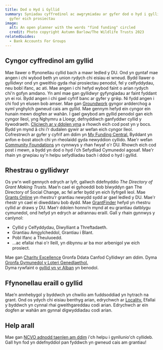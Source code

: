 ```yaml
---
title: Dod o Hyd i Gyllid
summary: Syniadau cyffredinol ac awgrymiadau ar gyfer dod o hyd i gyllid ar
  gyfer eich prosiectau
image:
  alt: An open planner with the words "find funding" circled
  credit: Photo copyright Autumn Barlow/The Wildlife Trusts 2023
relatedGuides:
  - Bank Accounts For Groups
---
```

## Cyngor cyffredinol am gyllid

Mae llawer o ffynonellau cyllid bach a mawr ledled y DU.
Ond yn gyntaf mae angen i chi wybod beth yn union rydych chi eisiau ei wneud. Bydd llawer o gyllidwyr ond yn gweithio gyda rhai prosiectau penodol, fel y celfyddydau, neu bobl ifanc, ac ati.
Mae angen i chi hefyd wybod faint o arian rydych chi'n gofyn amdano. Yn aml mae gan gyllidwyr gyfyngiadau ar faint fyddant yn ei roi.
Bydd angen i chi gael cyfrif banc ar gyfer y grŵp. Ni fydd angen i chi fod yn elusen bob amser.
Mae gan [Groundwork](https://www.groundwork.org.uk/project-fundraising-tips/) gyngor ardderchog a syml ynghylch gwneud cais am gyllid. Mae gennym hefyd ein cyngor ein hunain mewn dogfen ar wahân.
I gael gwybod am gyllid penodol gan eich cyngor lleol, yng Nghymru a Lloegr, defnyddiwch ganfyddwr cyllid y llywodraeth. [Cliciwch ar y ddolen yma](https://www.gov.uk/apply-funding-community-project) a rhowch eich cod post yn y bocs. Bydd yn mynd â chi i’r dudalen gywir ar wefan eich cyngor lleol.
Cofrestrwch ar gyfer y cyfrif am ddim yn [My Funding Central.](https://www.myfundingcentral.co.uk/) Byddant yn anfon e-bost atoch chi yn rheolaidd gyda newyddion cyllido.
Mae'r wefan [Community Foundations](https://www.ukcommunityfoundations.org/our-network) yn cynnwys y rhan fwyaf o'r DU. Rhowch eich cod post i mewn, a bydd yn dod o hyd i'ch Sefydliad Cymunedol agosaf. Mae'r rhain yn grwpiau sy'n helpu sefydliadau bach i ddod o hyd i gyllid.

## Rhestrau o gyllidwyr

Os yw'n well gennych edrych ar lyfr, gallwch ddefnyddio *The Directory of Grant Making Trusts*. Mae’n cael ei gyhoeddi bob blwyddyn gan The Directory of Social Change, ac fel arfer bydd yn eich llyfrgell leol.
Mae [Grants Online](https://www.grantsonline.org.uk/news/community-development/) yn rhestru’r grantiau newydd sydd ar gael ledled y DU. Mae'r rhestr yn cael ei diweddaru bob dydd.
Mae [GrantFinder](https://www.grantfinder.co.uk/funding-highlights/funds/community-development/) hefyd yn rhestru cyllid ar draws y DU. Mae’r ddolen honno’n mynd at eu grantiau datblygu cymunedol, ond hefyd yn edrych ar adrannau eraill. Gall y rhain gynnwys y canlynol:

* Cyllid y Celfyddydau, Diwylliant a Threftadaeth.
* Grantiau Amgylcheddol, Grantiau i Blant.
* Pobl Ifanc a Theuluoedd.
* …ac efallai rhai o'r lleill, yn dibynnu ar ba mor arbenigol yw eich prosiect.

Mae gan [Charity Excellence](https://www.charityexcellence.co.uk/Home/BlogDetail?Link=Small_Charity_NonProfit_Grant_Funding) Gronfa Ddata Canfod Cyllidwyr am ddim.
Dyma [Gronfa Gymunedol y Loteri Genedlaethol.](https://www.tnlcommunityfund.org.uk/funding/thinking-of-applying-for-funding)  
Dyma rywfaint o [gyllid yn yr Alban](https://www.communityfoodandhealth.org.uk/funding/funding-sources/) yn benodol.

## Ffynonellau eraill o gyllid

Mae’n annhebygol y byddwch yn chwilio am fuddsoddiad yn hytrach na grant. Ond os ydych chi eisiau benthyg arian, edrychwch ar [Locality.](https://locality.org.uk/services-tools/funding/)
Efallai y byddwch yn cynnal rhai gweithgareddau codi arian. Edrychwch ar ein dogfen ar wahân am gynnal digwyddiadau codi arian.

## Help arall

Mae gan [NCVO adnodd taenlen am ddim](https://www.ncvo.org.uk/help-and-guidance/running-a-charity/financial-management/planning-and-budgeting/funding-and-income-planner/) i'ch helpu i gynllunio'ch cyllideb. Gall hyn fod yn ddefnyddiol pan fyddwch yn gwneud cais am grantiau!

